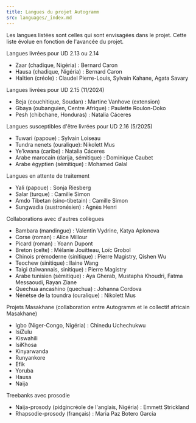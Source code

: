 ```yaml
---
title: Langues du projet Autogramm
src: languages/_index.md
---
```


Les langues listées sont celles qui sont envisagées dans le projet. Cette liste évolue en fonction de l'avancée du projet.

Langues livrées pour UD 2.13 ou 2.14
 * Zaar (chadique, Nigéria) : Bernard Caron
 * Hausa (chadique, Nigéria) : Bernard Caron
 * Haïtien (créole) : Claudel Pierre-Louis, Sylvain Kahane, Agata Savary

Langues livrées pour UD 2.15 (11/2024)
 * Beja (couchitique, Soudan) : Martine Vanhove (extension)
 * Gbaya (oubanguien, Centre Afrique) : Paulette Roulon-Doko
 * Pesh (chibchane, Honduras) : Natalia Cáceres

Langues susceptibles d'être livrées pour UD 2.16 (5/2025)
 * Tuwari (papoue) : Sylvain Loiseau
 * Tundra nenets (ouralique): Nikolett Mus
 * Ye’kwana (caribe) : Natalia Cáceres
 * Arabe marocain (darija, sémitique) : Dominique Caubet
 * Arabe égyptien (sémitique) : Mohamed Galal

Langues en attente de traitement
 * Yali (papoue) : Sonja Riesberg
 * Salar (turque) : Camille Simon
 * Amdo Tibetan (sino-tibetain) : Camille Simon
 * Sungwadia (austronésien) : Agnès Henri

Collaborations avec d'autres collègues
 * Bambara (mandingue) : Valentin Vydrine, Katya Aplonova
 * Corse (roman) : Alice Millour
 * Picard (roman) : Yoann Dupont
 * Breton (celte) : Mélanie Jouitteau, Loïc Grobol
 * Chinois prémoderne (sinitique) : Pierre Magistry, Qishen Wu
 * Teochew (sinitique) : Ilaine Wang
 * Taigi (taïwannais, sinitique) : Pierre Magistry
 * Arabe tunisien (sémitique) : Aya Gherab, Mustapha Khoudri, Fatma Messaoudi, Rayan Ziane
 * Quechua ancashino (quechua)  : Johanna Cordova
 * Nénètse de la toundra (ouralique) : Nikolett Mus

Projets Masakhane (collaboration entre Autogramm et le collectif africain Masakhane)
 * Igbo (Niger-Congo, Nigéria) : Chinedu Uchechukwu
 * IsiZulu
 * Kiswahili
 * IsiKhosa
 * Kinyarwanda
 * Runyankore
 * Efik
 * Yoruba
 * Hausa
 * Naija

Treebanks avec prosodie
 * Naija-prosody (pidgincréole de l'anglais, Nigéria) : Emmett Strickland
 * Rhapsodie-prosody (français) : Maria Paz Botero Garcia
